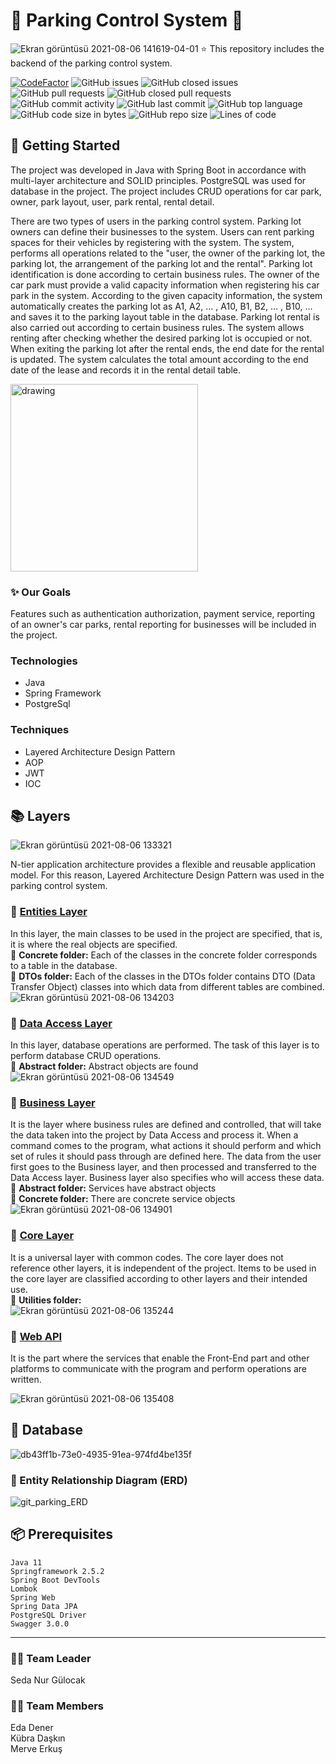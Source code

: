 # :tada: Parking Control System :red_car:
![Ekran görüntüsü 2021-08-06 141619-04-01](https://user-images.githubusercontent.com/64933639/128504801-19ebb14f-a1f5-495b-9f70-06ecf7762a81.jpeg)
:star: This repository includes the backend of the parking control system. <br/>

[![CodeFactor](https://www.codefactor.io/repository/github/java-heroes/parkingcontrolsystem/badge)](https://www.codefactor.io/repository/github/java-heroes/parkingcontrolsystem)
![GitHub issues](https://img.shields.io/github/issues/java-heroes/ParkingControlSystem)
![GitHub closed issues](https://img.shields.io/github/issues-closed/java-heroes/ParkingControlSystem)
![GitHub pull requests](https://img.shields.io/github/issues-pr/java-heroes/ParkingControlSystem)
![GitHub closed pull requests](https://img.shields.io/github/issues-pr-closed/java-heroes/ParkingControlSystem)
![GitHub commit activity](https://img.shields.io/github/commit-activity/y/java-heroes/ParkingControlSystem)
![GitHub last commit](https://img.shields.io/github/last-commit/java-heroes/ParkingControlSystem)
![GitHub top language](https://img.shields.io/github/languages/top/java-heroes/ParkingControlSystem)
![GitHub code size in bytes](https://img.shields.io/github/languages/code-size/java-heroes/ParkingControlSystem)
![GitHub repo size](https://img.shields.io/github/repo-size/java-heroes/ParkingControlSystem)
![Lines of code](https://img.shields.io/tokei/lines/github/java-heroes/ParkingControlSystem)

## :tada: Getting Started
The project was developed in Java with Spring Boot in accordance with multi-layer architecture and SOLID principles. PostgreSQL was used for database in the project. 
The project includes CRUD operations for car park, owner, park layout, user, park rental, rental detail.

There are two types of users in the parking control system. Parking lot owners can define their businesses to the system. Users can rent parking spaces for their vehicles by registering with the system. The system, performs all operations related to the "user, the owner of the parking lot, the parking lot, the arrangement of the parking lot and the rental". Parking lot identification is done according to certain business rules. The owner of the car park must provide a valid capacity information when registering his car park in the system. According to the given capacity information, the system automatically creates the parking lot as A1, A2, ... , A10, B1, B2, ... , B10, ... and saves it to the parking layout table in the database. Parking lot rental is also carried out according to certain business rules. The system allows renting after checking whether the desired parking lot is occupied or not. When exiting the parking lot after the rental ends, the end date for the rental is updated. The system calculates the total amount according to the end date of the lease and records it in the rental detail table.

<img src="https://user-images.githubusercontent.com/64933639/128505845-d8b8a46d-1f8e-433a-ad4d-c80fd22ab5fb.jpg" alt="drawing" width="300"/>

### :sparkles: Our Goals
Features such as authentication authorization, payment service, reporting of an owner's car parks, rental reporting for businesses will be included in the project.

### Technologies
- Java
- Spring Framework
- PostgreSql

### Techniques
- Layered Architecture Design Pattern
- AOP
- JWT
- IOC

## :books: Layers
![Ekran görüntüsü 2021-08-06 133321](https://user-images.githubusercontent.com/64933639/128497830-00a3e1d5-5b13-4175-a099-9d509a425a4d.png)

N-tier application architecture provides a flexible and reusable application model. For this reason, Layered Architecture Design Pattern was used in the parking control system.

### :orange_book: [Entities Layer](https://github.com/java-heroes/ParkingControlSystem/tree/master/ParkingControlSystem/src/main/java/kodluyoruz/ParkingControlSystem/entities)
In this layer, the main classes to be used in the project are specified, that is, it is where the real objects are specified. <br/>
:open_file_folder: **Concrete folder:** Each of the classes in the concrete folder corresponds to a table in the database. <br/>
:open_file_folder: **DTOs folder:** Each of the classes in the DTOs folder contains DTO (Data Transfer Object) classes into which data from different tables are combined. <br/>
![Ekran görüntüsü 2021-08-06 134203](https://user-images.githubusercontent.com/64933639/128498718-1d83d7de-9fb0-417d-bd49-035c30c23352.png)

### :green_book: [Data Access Layer](https://github.com/java-heroes/ParkingControlSystem/tree/master/ParkingControlSystem/src/main/java/kodluyoruz/ParkingControlSystem/dataAccess/abstracts)
In this layer, database operations are performed. The task of this layer is to perform database CRUD operations. <br/>
:open_file_folder: **Abstract folder:** Abstract objects are found <br/>
![Ekran görüntüsü 2021-08-06 134549](https://user-images.githubusercontent.com/64933639/128499119-a0a9bd16-87d0-46c4-963a-12c9582bf099.png)

### :blue_book: [Business Layer](https://github.com/java-heroes/ParkingControlSystem/tree/master/ParkingControlSystem/src/main/java/kodluyoruz/ParkingControlSystem/business)
It is the layer where business rules are defined and controlled,  that will take the data taken into the project by Data Access and process it. When a command comes to the program, what actions it should perform and which set of rules it should pass through are defined here. The data from the user first goes to the Business layer, and then processed and transferred to the Data Access layer. Business layer also specifies who will access these data. <br/>
:open_file_folder: **Abstract folder:** Services have abstract objects <br/>
:open_file_folder: **Concrete folder:** There are concrete service objects <br/>
![Ekran görüntüsü 2021-08-06 134901](https://user-images.githubusercontent.com/64933639/128499521-9efc3c68-7035-4672-8a7b-4353f561578e.png)

### :closed_book: [Core Layer](https://github.com/java-heroes/ParkingControlSystem/tree/master/ParkingControlSystem/src/main/java/kodluyoruz/ParkingControlSystem/core/utilities/results)
It is a universal layer with common codes. The core layer does not reference other layers, it is independent of the project. Items to be used in the core layer are classified according to other layers and their intended use. <br/>
:open_file_folder: **Utilities folder:** <br/>
![Ekran görüntüsü 2021-08-06 135244](https://user-images.githubusercontent.com/64933639/128499896-edc4d7b1-de20-42a4-a917-bf2942509259.png)

### :open_book: [Web API](https://github.com/java-heroes/ParkingControlSystem/tree/master/ParkingControlSystem/src/main/java/kodluyoruz/ParkingControlSystem/api/controllers)
It is the part where the services that enable the Front-End part and other platforms to communicate with the program and perform operations are written.

![Ekran görüntüsü 2021-08-06 135408](https://user-images.githubusercontent.com/64933639/128500069-dc21b511-55ca-463f-a2ac-ba310084e326.png)


## :floppy_disk: Database
![db43ff1b-73e0-4935-91ea-974fd4be135f](https://user-images.githubusercontent.com/64933639/128505417-7861dae4-855c-4d21-b6f9-1b6547a07a68.jpg)

### :floppy_disk: Entity Relationship Diagram (ERD)
![git_parking_ERD](https://user-images.githubusercontent.com/64933639/126882064-d7876c1d-4ad2-486e-b62f-45ffa674582e.png)

## :package: Prerequisites
```
Java 11
Springframework 2.5.2
Spring Boot DevTools
Lombok
Spring Web 
Spring Data JPA
PostgreSQL Driver
Swagger 3.0.0
```

---------------------------------------------------

### 	:woman_technologist: Team Leader
Seda Nur Gülocak
### 	:woman_technologist: Team Members
Eda Dener <br>
Kübra Daşkın <br>
Merve Erkuş <br>
